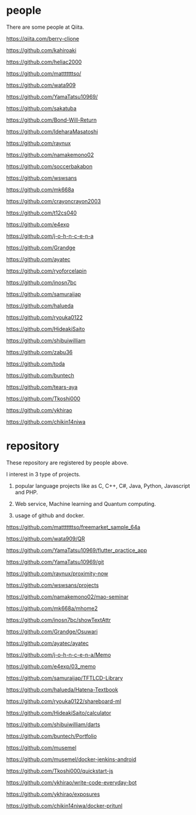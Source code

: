 # people 
There are some people at Qiita.

https://qiita.com/berry-clione

https://github.com/kahiroaki

https://github.com/heliac2000

https://github.com/matttttttso/

https://github.com/wata909

https://github.com/YamaTatsu10969/

https://github.com/sakatuba

https://github.com/Bond-Will-Return

https://github.com/IdeharaMasatoshi

https://github.com/raynux

https://github.com/namakemono02

https://github.com/soccerbakabon

https://github.com/wswsans

https://github.com/mk668a

https://github.com/crayoncrayon2003

https://github.com/t12cs040

https://github.com/e4exp

https://github.com/j-o-h-n-c-e-n-a

https://github.com/Grandge

https://github.com/ayatec

https://github.com/ryoforcelapin

https://github.com/inosn7bc

https://github.com/samuraijap

https://github.com/halueda

https://github.com/ryouka0122

https://github.com/HideakiSaito

https://github.com/shibuiwilliam

https://github.com/zabu36

https://github.com/toda

https://github.com/buntech

https://github.com/tears-aya

https://github.com/Tkoshi000

https://github.com/ykhirao

https://github.com/chikin14niwa

# repository

These repository are registered by people above. 

I interest in 3 type of projects.

1) popular language projects like as C, C++, C#, Java, Python, Javascript and PHP.

2) Web service, Machine learning and Quantum computing.

3) usage of github and docker.

https://github.com/matttttttso/freemarket_sample_64a

https://github.com/wata909/QR

https://github.com/YamaTatsu10969/flutter_practice_app

https://github.com/YamaTatsu10969/git

https://github.com/raynux/proximity-now

https://github.com/wswsans/projects

https://github.com/namakemono02/mao-seminar

https://github.com/mk668a/mhome2

https://github.com/inosn7bc/showTextAttr

https://github.com/Grandge/Osuwari

https://github.com/ayatec/ayatec

https://github.com/j-o-h-n-c-e-n-a/Memo

https://github.com/e4exp/03_memo

https://github.com/samuraijap/TFTLCD-Library

https://github.com/halueda/Hatena-Textbook

https://github.com/ryouka0122/shareboard-ml

https://github.com/HideakiSaito/calculator

https://github.com/shibuiwilliam/darts

https://github.com/buntech/Portfolio

https://github.com/musemel

https://github.com/musemel/docker-jenkins-android

https://github.com/Tkoshi000/quickstart-js

https://github.com/ykhirao/write-code-everyday-bot

https://github.com/ykhirao/exposures

https://github.com/chikin14niwa/docker-pritunl

